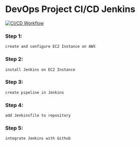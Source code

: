 # DevOps Project CI/CD Jenkins

[![CI/CD Workflow](https://github.com/mib96/devops-project-cicd-app/actions/workflows/main.yml/badge.svg)](https://github.com/mib96/devops-project-cicd-app/actions/workflows/main.yml)

### Step 1:

`create and configure EC2 Instance on AWS` 

### Step 2:

`install Jenkins on EC2 Instance`

### Step 3:

`create pipeline in Jenkins`

### Step 4:

`add Jenkinsfile to repository`

### Step 5:

`integrate Jenkins with Github`
